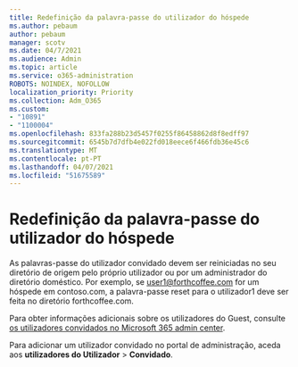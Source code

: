 ```yaml
---
title: Redefinição da palavra-passe do utilizador do hóspede
ms.author: pebaum
author: pebaum
manager: scotv
ms.date: 04/7/2021
ms.audience: Admin
ms.topic: article
ms.service: o365-administration
ROBOTS: NOINDEX, NOFOLLOW
localization_priority: Priority
ms.collection: Adm_O365
ms.custom:
- "10891"
- "1100004"
ms.openlocfilehash: 833fa288b23d5457f0255f86458862d8f8edff97
ms.sourcegitcommit: 6545b7d7dfb4e022fd018eece6f466fdb36e45c6
ms.translationtype: MT
ms.contentlocale: pt-PT
ms.lasthandoff: 04/07/2021
ms.locfileid: "51675589"
---
```

# <a name="guest-user-password-reset"></a>Redefinição da palavra-passe do utilizador do hóspede

As palavras-passe do utilizador convidado devem ser reiniciadas no seu diretório de origem pelo próprio utilizador ou por um administrador do diretório doméstico. Por exemplo, se user1@forthcoffee.com for um hóspede em contoso.com, a palavra-passe reset para o utilizador1 deve ser feita no diretório forthcoffee.com.

Para obter informações adicionais sobre os utilizadores do Guest, consulte [os utilizadores convidados no Microsoft 365 admin center](https://docs.microsoft.com/microsoft-365/admin/add-users/about-guest-users).

Para adicionar um utilizador convidado no portal de administração, aceda aos **utilizadores do Utilizador**  >  **Convidado**.